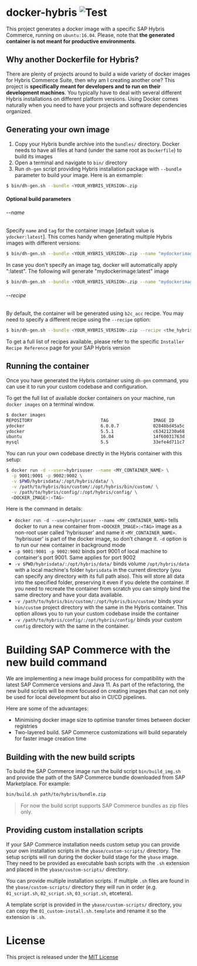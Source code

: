 # docker-hybris    ![Test](https://github.com/mcastellin/docker-hybris/workflows/Test/badge.svg)

This project generates a docker image with a specific SAP Hybris Commerce, running on `ubuntu:16.04`. Please, note that **the generated container is not meant for productive environments**.

## Why another Dockerfile for Hybris?
There are plenty of projects around to build a wide variety of docker images for Hybris Commerce Suite, then why am I creating another one?
This project is **specifically meant for developers and to run on their development machines**. You typically have to deal with several different Hybris installations on different platform versions. Using Docker comes naturally when you need to have your projects and software dependencies organized.

## Generating your own image
1. Copy your Hybris bundle archive into the `bundles/` directory. Docker needs to have all files at hand (under the same root as `Dockerfile`) to build its images
2. Open a terminal and navigate to `bin/` directory
3. Run `dh-gen` script providing Hybris installation package with `--bundle` parameter to build your image. Here is an exmample:
```bash
$ bin/dh-gen.sh --bundle <YOUR_HYBRIS_VERSION>.zip
```

#### Optional build parameters
###### --name
Specify `name` and `tag` for the container image [default value is `ydocker:latest`]. This comes handy when generating multiple Hybris images with different versions:
```bash
$ bin/dh-gen.sh --bundle <YOUR_HYBRIS_VERSION>.zip --name "mydockerimage:6.0.1"
```

In case you don't specify an image tag, docker will automatically apply ":latest". The following will generate "mydockerimage:latest" image
```bash
$ bin/dh-gen.sh --bundle <YOUR_HYBRIS_VERSION>.zip --name "mydockerimage"
```

###### --recipe
By default, the container will be generated using `b2c_acc` recipe. You may need to specify a different recipe using the `--recipe` option:
```bash
$ bin/dh-gen.sh --bundle <YOUR_HYBRIS_VERSION>.zip --recipe <the_hybris_recipe>
```
To get a full list of recipes available, please refer to the specific `Installer Recipe Reference` page for your SAP Hybris version

## Running the container
Once you have generated the Hybris container using `dh-gen` command, you can use it to run your custom codebase and configuration.

To get the full list of available docker containers on your machine, run `docker images` on a terminal window.
```bash
$ docker images
REPOSITORY                          TAG                 IMAGE ID            CREATED             SIZE
ydocker                             6.0.0.7             02848bd45a5c        8 days ago          5.48GB
ydocker                             5.5.1               c63421230a68        12 days ago         8.64GB
ubuntu                              16.04               14f60031763d        11 days ago         120MB
mysql                               5.5                 33efe4d711c7        2 months ago        256MB
```

You can run your own codebase directly in the Hybris container with this setup:
```bash
$ docker run -d --user=hybrisuser --name <MY_CONTAINER_NAME> \
  -p 9001:9001 -p 9002:9002 \
  -v $PWD/hybrisdata/:/opt/hybris/data/ \
  -v /path/to/hybris/bin/custom/:/opt/hybris/bin/custom/ \
  -v /path/to/hybris/config/:/opt/hybris/config/ \
  <DOCKER_IMAGE>:<TAG>
```
Here is the command in details:
* `docker run -d --user=hybrisuser --name <MY_CONTAINER_NAME>` tells docker to run a new container from `<DOCKER_IMAGE>:<TAG>` image as a non-root user called 'hybrisuser' and name it `<MY_CONTAINER_NAME>`. 'hybrisuser' is part of the docker image, so don't change it.  `-d` option is to run our new container in background mode
* `-p 9001:9001 -p 9002:9002` binds port 9001 of local machine to container's port 9001. Same applies for port 9002
* `-v $PWD/hybrisdata/:/opt/hybris/data/` binds volume `/opt/hybris/data` with a local machine's folder `hybrisdata` in the current directory (you can specify any directory with its full path also). This will store all data into the specified folder, preserving it even if you delete the container. If you need to recreate the container from scratch you can simply bind the same directory and have your data available.
* `-v /path/to/hybris/bin/custom/:/opt/hybris/bin/custom/` binds your `bin/custom` project directory with the same in the Hybris container. This option allows you to run your custom codebase inside the container
* `-v /path/to/hybris/config/:/opt/hybris/config/` binds your custom `config` directory with the same in the container.

# Building SAP Commerce with the new build command
We are implementing a new image build process for compatibility with the latest SAP Commerce versions and Java 11. 
As part of the refactoring, the new build scripts will be more focused on creating images that can not only be used
for local development but also in CI/CD pipelines.

Here are some of the advantages:
- Minimising docker image size to optimise transfer times between docker registries
- Two-layered build. SAP Commerce customizations will build separately for faster image creation time

## Building with the new build scripts
To build the SAP Commerce image run the build script `bin/build_img.sh` and provide the path of the SAP Commerce bundle downloaded from SAP Marketplace.
For example: 
```bash
bin/build.sh path/to/hybris/bundle.zip
```

> For now the build script supports SAP Commerce bundles as zip files only.

## Providing custom installation scripts
If your SAP Commerce installation needs custom setup you can provide your own installation scripts in the `ybase/custom-scripts/` directory.
The setup scripts will run during the docker build stage for the `ybase` image. They need to be provided as executable bash scripts with the `.sh` extension 
and placed in the `ybase/custom-scripts/` directory.

You can provide multiple installation scripts. If multiple `.sh` files are found in the `ybase/custom-scripts/` directory they will run in 
order (e.g. `01_script.sh`, `02_script.sh`, `03_script.sh`, etcetera).

A template script is provided in the `ybase/custom-scripts/` directory, you can copy the `01_custom-install.sh.template` and rename it so the extension is `.sh`.

# License
This project is released under the [MIT License](LICENSE.md)
